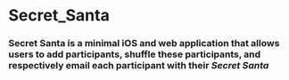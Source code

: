 # Secret_Santa

### Secret Santa is a minimal iOS and web application that allows users to add participants, shuffle these participants, and respectively email each participant with their *Secret Santa*
